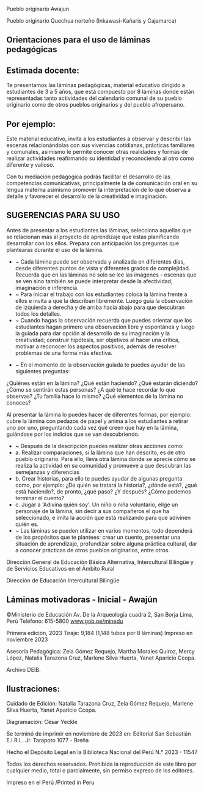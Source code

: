 <!-- image -->

Pueblo originario Awajun

<!-- image -->

<!-- image -->

<!-- image -->

<!-- image -->

<!-- image -->

Pueblo originario Quechua norteño (Inkawasi-Kañaris y Cajamarca)

<!-- image -->

<!-- image -->

<!-- image -->

## Orientaciones para el uso de láminas pedagógicas

## Estimada docente:

Te  presentamos  las  láminas  pedagógicas,  material  educativo  dirigido  a estudiantes de 3 a 5 años, que está compuesto por 8 láminas donde están representadas  tanto  actividades  del  calendario  comunal  de  su  pueblo originario como de otros pueblos originarios y del pueblo afroperuano.

## Por ejemplo:

<!-- image -->

<!-- image -->

Este material educativo, invita a los estudiantes a observar y describir las escenas relacionándolas con sus vivencias cotidianas, prácticas familiares y  comunales,  asimismo  le  permite  conocer  otras  realidades  y  formas  de realizar actividades reafirmando su identidad y reconociendo al otro como diferente y valioso.

Con tu mediación pedagógica podrás facilitar el desarrollo de las competencias comunicativas, principalmente la de comunicación oral en su lengua materna asimismo promover la interpretación de lo que observa a detalle y favorecer el desarrollo de la creatividad e imaginación.

## SUGERENCIAS PARA SU USO

Antes de presentar a los estudiantes las láminas, selecciona aquellas que se relacionan más al proyecto de aprendizaje que estas planificando desarrollar con los ellos. Prepara con anticipación las preguntas que plantearas durante el uso de la lámina.

- ~ Cada lámina puede ser observada y analizada en diferentes días, desde diferentes puntos de vista y diferentes grados de complejidad. Recuerda que en las láminas no solo se lee las imágenes - escenas que se ven sino también se puede interpretar desde la afectividad, imaginación e inferencia.
- ~ Para iniciar el trabajo con los estudiantes coloca la lámina frente a ellos e  invita  a  que  la  describan  libremente.  Luego  guía  la  observación  de izquierda a derecha y de arriba hacia abajo para que descubran todos los detalles.
- ~ Cuando  hagas  la  observación  recuerda  que  puedes  orientar  que  los estudiantes hagan primero una observación libre y espontánea y luego la guiada para dar opción al desarrollo de su imaginación y la creatividad; construir hipótesis, ser objetivos al hacer una crítica, motivar a reconocer los aspectos positivos, además de resolver problemas de una forma más efectiva.

<!-- image -->

- ~ En  el  momento  de  la  observación  guiada  te  puedes  ayudar  de  las siguientes preguntas:

¿Quiénes  están  en  la  lámina?  ¿Qué  están  haciendo?  ¿Qué  estarán diciendo? ¿Cómo se sentirán estas personas? ¿A qué te hace recordar lo que observas? ¿Tu familia hace lo mismo? ¿Qué elementos de la lámina no conoces?

Al  presentar  la  lámina  lo  puedes  hacer  de  diferentes  formas, por ejemplo: cubre la lámina con pedazos de papel y anima a los estudiantes a retirar uno por uno, preguntando cada vez qué creen que hay en la lámina, guiándose por los indicios que se van descubriendo.

- ~ Después de la descripción puedes realizar otras acciones como:
- a. Realizar  comparaciones,  si  la  lámina  que  han  descrito,  es  de  otro pueblo originario. Para ello, lleva otra lámina donde se aprecie cómo se realiza la actividad en su comunidad y promueve a que descubran las semejanzas y diferencias
- b. Crear historias, para ello te puedes ayudar de algunas pregunta como, por ejemplo: ¿De quién se tratará la historia?, ¿dónde está?, ¿qué está haciendo?, de pronto, ¿qué paso? ¿Y después? ¿Cómo podemos terminar el cuento?
- c. Jugar  a  'Adivina  quién  soy'.  Un  niño  o  niña  voluntario,  elige  un  personaje de la lámina, sin decir a sus compañeros el que ha seleccionado, e imita la acción que está realizando para que adivinen quién es.
- ~ Las láminas se pueden utilizar en varios momentos, todo dependerá de los propósitos que te plantees: crear un cuento, presentar una situación de aprendizaje, profundizar sobre alguna práctica cultural, dar a conocer prácticas de otros pueblos originarios, entre otros.

<!-- image -->

<!-- image -->

Dirección General de Educación Básica Alternativa, Intercultural Bilingüe y de Servicios Educativos en el Ámbito Rural

Dirección de Educación Intercultural Bilingüe

## Láminas  motivadoras - Inicial - Awajún

©Ministerio de Educación Av. De la Arqueología cuadra 2, San Borja Lima, Perú Teléfono: 615-5800 www.gob.pe/minedu

Primera edición, 2023 Tiraje: 9,184 (1,148 tubos por 8 láminas) Impreso en noviembre 2023

Asesoría Pedagógica: Zela Gómez Requejo, Martha Morales Quiroz, Mercy López, Natalia Tarazona Cruz, Marlene Silva Huerta, Yanet Aparicio Ccopa.

Archivo DEIB.

## Ilustraciones:

Cuidado de Edición: Natalia Tarazona Cruz, Zela Gómez Requejo, Marlene Silva Huerta, Yanet Aparicio Ccopa.

Diagramación: César Yeckle

Se terminó de imprimir en noviembre de 2023 en: Editorial San Sebastián E.I.R.L. Jr. Tarapoto 1077 - Breña

Hecho el Depósito Legal en la Biblioteca Nacional del Perú N.° 2023 - 11547

Todos los derechos reservados. Prohibida la reproducción de este libro por cualquier medio, total o parcialmente, sin permiso expreso de los editores.

Impreso en el Perú /Printed in Peru